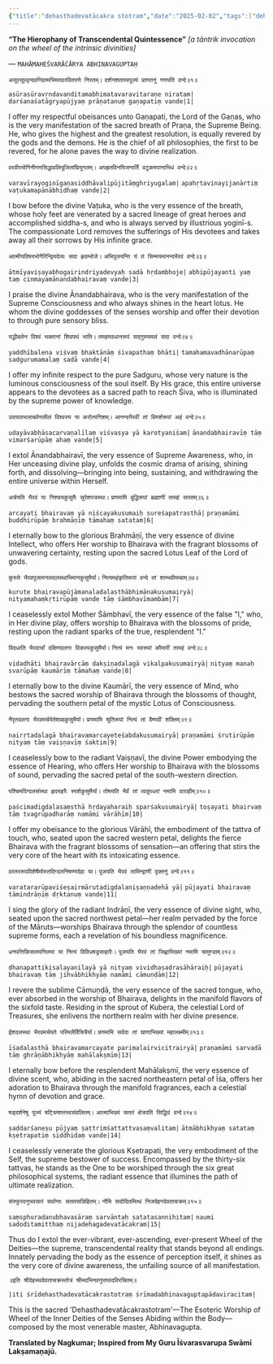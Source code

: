 ```yaml
---
{"title":"dehasthadevatācakra stotram","date":"2025-02-02","tags":["dehasthadevatācakrastotram","abhinavagupta","scriptures"],"publish":true,"path":"scriptures/dehasthadevatācakra stotram.md","permalink":"/scriptures/dehasthadevatācakrastotram/","PassFrontmatter":true}
---
```



<span class="center-text">**“The Hierophany of Transcendental Quintessence”**</span>
<span class="center-text">*[a tāntrik invocation on the wheel of the intrinsic divinities]*</span>

<span class="center-text">— `MAHĀMAHEŚVARĀĊĀRYA ABHINAVAGUPTAḤ`</span>

</div>

<span class="center-text">`असूरसूरवृन्दवन्दितमभिमतवरवितरणे निरतम्।`</span>
<span class="center-text">`दर्शनशताग्र्यपूज्यं प्राणतनुं गणपतिं वन्दे॥१॥`</span>

<span class="center-text">`asūrasūravṛndavanditamabhimatavaravitaraṇe niratam|`</span>
<span class="center-text">`darśanaśatāgryapūjyaṃ prāṇatanuṃ gaṇapatiṃ vande|1|`</span>

<span class="center-text">I offer my respectful obeisances unto Gaṇapati, the Lord of the Gaṇas, who is the very manifestation of the sacred breath of Praṇa, the Supreme Being. He, who gives the highest and the greatest resolution, is equally revered by the gods and the demons. He is the chief of all philosophies, the first to be revered, for he alone paves the way to divine realization.</span>


<span class="center-text">`वरवीरयोगिनीगणसिद्धावलिपूजितांघ्रियुगलम्।`</span>
<span class="center-text">`अपहृतविनयिजनार्तिं वटुकमपानाभिधं वन्दे॥२॥`</span>

<span class="center-text">`varavīrayoginīgaṇasiddhāvalipūjitāṃghriyugalam|`</span>
<span class="center-text">`apahṛtavinayijanārtiṃ vaṭukamapānābhidhaṃ vande|2|`</span>

<span class="center-text">I bow before the divine Vaṭuka, who is the very essence of the breath, whose holy feet are venerated by a sacred lineage of great heroes and accomplished siddha-s, and who is always served by illustrious yoginī-s. The compassionate Lord removes the sufferings of His devotees and takes away all their sorrows by His infinite grace.</span>


<span class="center-text">`आत्मीयविषयभोगैरिन्द्रियदेव्यः सदा हृदम्भोजे।`</span>
<span class="center-text">`अभिपूजयन्ति यं तं चिन्मयमानन्दभैरवं वन्दे॥३॥`</span>

<span class="center-text">`ātmīyaviṣayabhogairindriyadevyaḥ sadā hṛdambhoje|`</span>
<span class="center-text">`abhipūjayanti yaṃ taṃ cinmayamānandabhairavaṃ vande|3|`</span>

<span class="center-text">I praise the divine Ānandabhairava, who is the very manifestation of the Supreme Consciousness and who always shines in the heart lotus. He whom the divine goddesses of the senses worship and offer their devotion to through pure sensory bliss.</span>


<span class="center-text">`यद्धीबलेन विश्वं भक्तानां शिवपथं भाति।`</span>
<span class="center-text">`तमहमवधानरूपं सद्गुरुममलं सदा वन्दे॥४॥`</span>

<span class="center-text">`yaddhībalena viśvaṃ bhaktānāṃ śivapathaṃ bhāti|`</span>
<span class="center-text">`tamahamavadhānarūpaṃ sadgurumamalaṃ sadā vande|4|`</span>

<span class="center-text">I offer my infinite respect to the pure Sadguru, whose very nature is the luminous consciousness of the soul itself. By His grace, this entire universe appears to the devotees as a sacred path to reach Śiva, who is illuminated by the supreme power of knowledge.</span>


<span class="center-text">`उदयावभासचर्वणलीलं विश्वस्य या करोत्यनिशम्।`</span>
<span class="center-text">`आनन्दभैरवीं तां विमर्शरूपां अहं वन्दे॥५॥`</span>

<span class="center-text">`udayāvabhāsacarvaṇalīlaṃ viśvasya yā karotyaniśam|`</span>
<span class="center-text">`ānandabhairavīṃ tāṃ vimarśarūpāṃ ahaṃ vande|5|`</span>

<span class="center-text">I extol Ānandabhairavī, the very essence of Supreme Awareness, who, in Her unceasing divine play, unfolds the cosmic drama of arising, shining forth, and dissolving—bringing into being, sustaining, and withdrawing the entire universe within Herself.</span>


<span class="center-text">`अर्चयति भैरवं या निश्चयकुसुमैः सुरेशपत्रस्था।`</span>
<span class="center-text">`प्रणमामि बुद्धिरूपां ब्रह्माणीं तामहं सततम्॥६॥`</span>

<span class="center-text">`arcayati bhairavaṃ yā niścayakusumaiḥ sureśapatrasthā|`</span>
<span class="center-text">`praṇamāmi buddhirūpāṃ brahmāṇīṃ tāmahaṃ satatam|6|`</span>

<span class="center-text">I eternally bow to the glorious Brahmāṇī, the very essence of divine Intellect, who offers Her worship to Bhairava with the fragrant blossoms of unwavering certainty, resting upon the sacred Lotus Leaf of the Lord of gods.</span>


<span class="center-text">`कुरुते भैरवपूजामनलदलस्थाभिमानकुसुमैर्या।`</span>
<span class="center-text">`नित्यमहंकृतिरूपां वन्दे तां शाम्भवीमम्बाम्॥७॥`</span>

<span class="center-text">`kurute bhairavapūjāmanaladalasthābhimānakusumairyā|`</span>
<span class="center-text">`nityamahaṃkṛtirūpāṃ vande tāṃ śāmbhavīmambām|7|`</span>

<span class="center-text">I ceaselessly extol Mother Śāmbhavī, the very essence of the false "I," who, in Her divine play, offers worship to Bhairava with the blossoms of pride, resting upon the radiant sparks of the true, resplendent "I."</span>


<span class="center-text">`विदधाति भैरवार्चां दक्षिणदलगा विकल्पकुसुमैर्या।`</span>
<span class="center-text">`नित्यं मनः स्वरूपां कौमारीं तामहं वन्दे॥८॥`</span>

<span class="center-text">`vidadhāti bhairavārcāṃ dakṣiṇadalagā vikalpakusumairyā|`</span>
<span class="center-text">`nityaṃ manaḥ svarūpāṃ kaumārīṃ tāmahaṃ vande|8|`</span>

<span class="center-text">I eternally bow to the divine Kaumārī, the very essence of Mind, who bestows the sacred worship of Bhairava through the blossoms of thought, pervading the southern petal of the mystic Lotus of Consciousness.</span>


<span class="center-text">`नैरृतदलगा भैरवमर्चयेतेशब्दकुसुमैर्या।`</span>
<span class="center-text">`प्रणमामि श्रुतिरूपां नित्यं तां वैष्णवीं शक्तिम्॥९॥`</span>

<span class="center-text">`nairṛtadalagā bhairavamarcayeteśabdakusumairyā|`</span>
<span class="center-text">`praṇamāmi śrutirūpāṃ nityaṃ tāṃ vaiṣṇavīṃ śaktim|9|`</span>

<span class="center-text">I ceaselessly bow to the radiant Vaiṣṇavī, the divine Power embodying the essence of Hearing, who offers Her worship to Bhairava with the blossoms of sound, pervading the sacred petal of the south-western direction.</span>


<span class="center-text">`पश्चिमदिग्दलसंस्था हृदयहरैः स्पर्शकुसुमैर्या।`</span>
<span class="center-text">`तोषयति भैर्वं तां त्वग्रूपधरां नमामि वाराहीम्॥१०॥`</span>

<span class="center-text">`paścimadigdalasaṃsthā hṛdayaharaiḥ sparśakusumairyā|`</span>
<span class="center-text">`toṣayati bhairvaṃ tāṃ tvagrūpadharāṃ namāmi vārāhīm|10|`</span>

<span class="center-text">I offer my obeisance to the glorious Vārāhī, the embodiment of the tattva of touch, who, seated upon the sacred western petal, delights the fierce Bhairava with the fragrant blossoms of sensation—an offering that stirs the very core of the heart with its intoxicating essence.</span>


<span class="center-text">`वरतररूपविशेषैर्मारुतदिग्दलनिषण्णदेहा या।`</span>
<span class="center-text">`पूजयति भैरवं तामिन्द्राणीं दृक्तनुं वन्दे॥११॥`</span>

<span class="center-text">`varatararūpaviśeṣairmārutadigdalaniṣaṇṇadehā yā|`</span>
<span class="center-text">`pūjayati bhairavaṃ tāmindrāṇīṃ dṛktanuṃ vande|11|`</span>

<span class="center-text">I sing the glory of the radiant Indrāṇī, the very essence of divine sight, who, seated upon the sacred northwest petal—her realm pervaded by the force of the Māruts—worships Bhairava through the splendor of countless supreme forms, each a revelation of his boundless magnificence.</span>


<span class="center-text">`धनपत्तिकिसलयनिलया या नित्यं विविधषड्रसाहारैः।`</span>
<span class="center-text">`पूजयति भैरवं तां जिह्वाभिख्यां नमामि चामुण्डाम्॥१२॥`</span>

<span class="center-text">`dhanapattikisalayanilayā yā nityaṃ vividhaṣaḍrasāhāraiḥ|`</span>
<span class="center-text">`pūjayati bhairavaṃ tāṃ jihvābhikhyāṃ namāmi cāmuṇḍām|12|`</span>

<span class="center-text">I revere the sublime Cāmuṇḍā, the very essence of the sacred tongue, who, ever absorbed in the worship of Bhairava, delights in the manifold flavors of the sixfold taste. Residing in the sprout of Kubera, the celestial Lord of Treasures, she enlivens the northern realm with her divine presence.</span>


<span class="center-text">`ईशदलस्था भैरवमर्चयते परिमलैर्विचित्रैर्या।`</span>
<span class="center-text">`प्रणमामि सर्वदा तां घ्राणाभिख्यां महालक्ष्मीम्॥१३॥`</span>

<span class="center-text">`īśadalasthā bhairavamarcayate parimalairvicitrairyā|`</span>
<span class="center-text">`praṇamāmi sarvadā tāṃ ghrāṇābhikhyāṃ mahālakṣmīm|13|`</span>

<span class="center-text">I eternally bow before the resplendent Mahālakṣmī, the very essence of divine scent, who, abiding in the sacred northeastern petal of Īśa, offers her adoration to Bhairava through the manifold fragrances, each a celestial hymn of devotion and grace.</span>


<span class="center-text">`षड्दर्शनेषु पूज्यं षट्त्रिम्शत्तत्त्वसंवलितम्।`</span>
<span class="center-text">`आत्माभिख्यं सततं क्षेत्रपतिं सिद्धिदं वन्दे॥१४॥`</span>

<span class="center-text">`ṣaḍdarśaneṣu pūjyaṃ ṣaṭtrimśattattvasaṃvalitam|`</span>
<span class="center-text">`ātmābhikhyaṃ satataṃ kṣetrapatiṃ siddhidaṃ vande|14|`</span>

<span class="center-text">I ceaselessly venerate the glorious Kṣetrapati, the very embodiment of the Self, the supreme bestower of success. Encompassed by the thirty-six tattvas, he stands as the One to be worshiped through the six great philosophical systems, the radiant essence that illumines the path of ultimate realization.</span>


<span class="center-text">`संस्फुरदनुभवसारं सर्वान्तः सततसन्निहितम्।`</span>
<span class="center-text">`नौमि सदोदितमित्थं निजदेहगदेवताचक्रम्॥१५॥`</span>

<span class="center-text">`saṃsphuradanubhavasāraṃ sarvāntaḥ satatasannihitam|`</span>
<span class="center-text">`naumi sadoditamitthaṃ nijadehagadevatācakram|15|`</span>

<span class="center-text">Thus do I extol the ever-vibrant, ever-ascending, ever-present Wheel of the Deities—the supreme, transcendental reality that stands beyond all endings. Innately pervading the body as the essence of perception itself, it shines as the very core of divine awareness, the unfailing source of all manifestation.</span>


<span class="center-text">`॥इति श्रीदेहस्थदेवताचक्रस्तोत्रं श्रीमदभिनवगुप्तपादविरचितम्॥`</span>

<span class="center-text">`|iti śrīdehasthadevatācakrastotraṃ śrīmadabhinavaguptapādaviracitam|`</span>

<span class="center-text">This is the sacred 'Dehasthadevatācakrastotram'—The Esoteric Worship of Wheel of the Inner Deities of the Senses Abiding within the Body—composed by the most venerable master, Abhinavagupta.</span>

**Translated by Nagkumar; Inspired from My Guru Īśvarasvarupa Swāmī Lakṣamaṇajū.**
